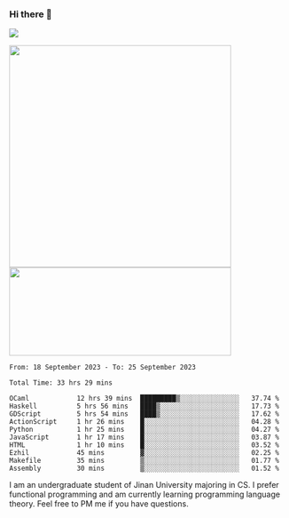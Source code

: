 ### Hi there 👋

<!--
**pe200012/pe200012** is a ✨ _special_ ✨ repository because its `README.md` (this file) appears on your GitHub profile.

Here are some ideas to get you started:

- 🔭 I’m currently working on ...
- 🌱 I’m currently learning ...
- 👯 I’m looking to collaborate on ...
- 🤔 I’m looking for help with ...
- 💬 Ask me about ...
- 📫 How to reach me: ...
- 😄 Pronouns: ...
- ⚡ Fun fact: ...
-->
![](https://www.codewars.com/users/pe200012/badges/large)
<p>
    <img width="400em" src="https://github-readme-stats-git-masterrstaa-rickstaa.vercel.app/api?username=pe200012&show_icons=true&icon_color=f44336&title_color=757de8&rank_icon=github">
    <img width="400em" height="159em" src="https://github-readme-stats-git-masterrstaa-rickstaa.vercel.app/api/top-langs/?username=pe200012&hide=html,cmake,css&title_color=757de8&layout=compact">
</p>

<!--START_SECTION:waka-->

```all_time
From: 18 September 2023 - To: 25 September 2023

Total Time: 33 hrs 29 mins

OCaml            12 hrs 39 mins  █████████▒░░░░░░░░░░░░░░░   37.74 %
Haskell          5 hrs 56 mins   ████▒░░░░░░░░░░░░░░░░░░░░   17.73 %
GDScript         5 hrs 54 mins   ████▒░░░░░░░░░░░░░░░░░░░░   17.62 %
ActionScript     1 hr 26 mins    █░░░░░░░░░░░░░░░░░░░░░░░░   04.28 %
Python           1 hr 25 mins    █░░░░░░░░░░░░░░░░░░░░░░░░   04.27 %
JavaScript       1 hr 17 mins    █░░░░░░░░░░░░░░░░░░░░░░░░   03.87 %
HTML             1 hr 10 mins    █░░░░░░░░░░░░░░░░░░░░░░░░   03.52 %
Ezhil            45 mins         ▓░░░░░░░░░░░░░░░░░░░░░░░░   02.25 %
Makefile         35 mins         ▒░░░░░░░░░░░░░░░░░░░░░░░░   01.77 %
Assembly         30 mins         ▒░░░░░░░░░░░░░░░░░░░░░░░░   01.52 %
```

<!--END_SECTION:waka-->

I am an undergraduate student of Jinan University majoring in CS. I prefer functional programming and am currently learning programming language theory. Feel free to PM me if you have questions.
